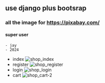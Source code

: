 ## use django plus bootsrap

### all the image for https://pixabay.com/

#### super user

    - jay
    - 2024
- index
![shop_index](https://github.com/92Jay0810/Shopping_Website/assets/96120430/9f5e9d39-4cac-48f8-a18a-eb35ee848fae)
- register
![shop_register](https://github.com/92Jay0810/Shopping_Website/assets/96120430/d6bcd991-b142-4eb6-a43c-a2770b358605)
- login
![shop_login](https://github.com/92Jay0810/Shopping_Website/assets/96120430/67c77e64-9a4c-4dcd-b175-32b5bebacb91)
- cart
![shop_cart-2](https://github.com/92Jay0810/Shopping_Website/assets/96120430/fd4f90a5-0d2e-47ad-99e5-196a25f9cbb7)
